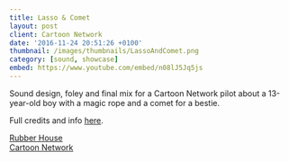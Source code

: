 ```yaml
---
title: Lasso & Comet
layout: post
client: Cartoon Network
date: '2016-11-24 20:51:26 +0100'
thumbnail: /images/thumbnails/LassoAndComet.png
category: [sound, showcase]
embed: https://www.youtube.com/embed/n08lJ5Jq5js
---
```


Sound design, foley and final mix for a Cartoon Network pilot about a 13-year-old boy with a magic rope and a comet for a bestie.

Full credits and info [here](http://www.rubberhousestudio.com/works/lasso-comet/).

[Rubber House](http://www.rubberhousestudio.com/)  
[Cartoon Network](www.cartoonnetwork.co.uk/)
